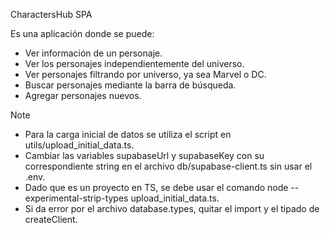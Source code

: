 CharactersHub SPA

Es una aplicación donde se puede:
- Ver información de un personaje.
- Ver los personajes independientemente del universo.
- Ver personajes filtrando por universo, ya sea Marvel o DC.
- Buscar personajes mediante la barra de búsqueda.
- Agregar personajes nuevos.

>[!NOTE]
>- Para la carga inicial de datos se utiliza el script en utils/upload_initial_data.ts.
>- Cambiar las variables supabaseUrl y supabaseKey con su correspondiente string en el archivo db/supabase-client.ts sin usar el .env.
>- Dado que es un proyecto en TS, se debe usar el comando node --experimental-strip-types upload_initial_data.ts.
>- Si da error por el archivo database.types, quitar el import y el tipado de createClient.
